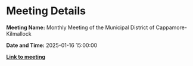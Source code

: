 # Meeting Details

**Meeting Name:** Monthly Meeting of the Municipal District of Cappamore-Kilmallock

**Date and Time:** 2025-01-16 15:00:00

**<a href="https://www.limerick.ie/council/whats-on/monthly-meeting-of-the-municipal-district-of-cappamore-kilmallock-21" target="_blank">Link to meeting</a>**
